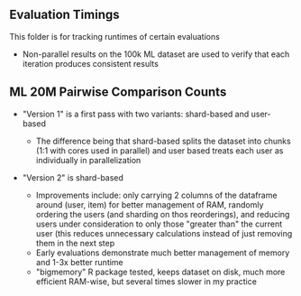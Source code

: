 ## Evaluation Timings 

This folder is for tracking runtimes of certain evaluations

- Non-parallel results on the 100k ML dataset are used to verify that each iteration produces consistent results

## ML 20M Pairwise Comparison Counts

- "Version 1" is a first pass with two variants: shard-based and user-based
    - The difference being that shard-based splits the dataset into chunks (1:1 with cores used in parallel) and user based treats each user as individually in parallelization
    
- "Version 2" is shard-based
    - Improvements include: only carrying 2 columns of the dataframe around (user, item) for better management of RAM, randomly ordering the users (and sharding on thos reorderings), and reducing users under consideration to only those "greater than" the current user (this reduces unnecessary calculations instead of just removing them in the next step
    - Early evaluations demonstrate much better management of memory and 1-3x better runtime
    - "bigmemory" R package tested, keeps dataset on disk, much more efficient RAM-wise, but several times slower in my practice
